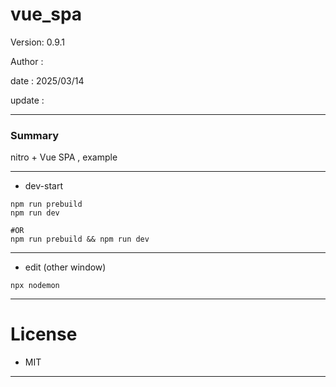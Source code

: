 # vue_spa

 Version: 0.9.1

 Author  : 

 date    : 2025/03/14 

 update  :

***
### Summary

nitro + Vue SPA ,  example

***
* dev-start

```
npm run prebuild
npm run dev

#OR
npm run prebuild && npm run dev
```

***
* edit (other window)
```
npx nodemon
```

***
# License

* MIT

***